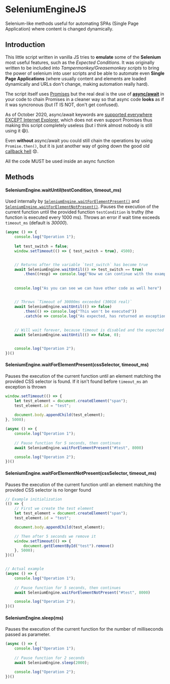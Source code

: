 # SeleniumEngineJS
Selenium-like methods useful for automating SPAs (Single Page Application) where content is changed dynamically.

## Introduction 
This little script written in vanilla JS tries to **emulate** some of the **Selenium** most useful features, such as the _Expected Conditions_. It was originally written to be included into _Tampermonkey/Greasemonkey scripts_ to bring the power of selenium into user scripts and be able to automate even **Single Page Applications** (where usually content and elements are loaded dynamically and URLs don't change, making automation really hard).

The script itself uses [Promises](https://developer.mozilla.org/en-US/docs/Web/JavaScript/Reference/Global_Objects/Promise) but the real deal is the use of [**async/await**](https://javascript.info/async-await) in your code to chain Promises in a cleaner way so that async code **looks** as if it was syncronous (but IT IS NOT, don't get confused). 

As of October 2020, async/await keywords are [supported everywhere EXCEPT Internet Explorer](https://developer.mozilla.org/en-US/docs/Web/JavaScript/Reference/Statements/async_function#Browser_compatibility), which does not even support Promises thus making this script completely useless (but i think almost nobody is still using it :smile:). 

Even **without** async/await you could still chain the operations by using `Promise.then()`, but it is just another way of going down the good old [callback hell](http://callbackhell.com/) :worried:.

All the code MUST be used inside an async function 

## Methods
#### SeleniumEngine.waitUntil(testCondition, timeout_ms)
Used internally by [`SeleniumEngine.waitForElementPresent()`](#seleniumenginewaitforelementpresentcssselector-timeout_ms) and [`SeleniumEngine.waitForElementNotPresent()`](#seleniumenginewaitforelementnotpresentcssselector-timeout_ms). Pauses the execution of the current function until the provided function `testCondition` is truthy (the function is executed every 1000 ms). Throws an error if wait time exceeds `timeout_ms` (default is _30000_).

```javascript
(async () => {
    console.log("Operation 1");
    
    let test_switch = false;
    window.setTimeout(() => { test_switch = true}, 4500);


    // Returns after the variable `test_switch` has become true
    await SeleniumEngine.waitUntil(() => test_switch == true)
        .then((resp) => console.log("Now we can continue with the example. We have waited for %d ms", resp.time));
    
    
    console.log("As you can see we can have other code as well here")


    // Throws `Timeout of 30000ms exceeded (30016 real)`
    await SeleniumEngine.waitUntil(() => false)
        .then(() => console.log("This won't be executed"))
        .catch(e => console.log("As expected, has returned an exception: %o", e));
    
    
    // Will wait forever, because timeout is disabled and the expected condition is NEVER met
    await SeleniumEngine.waitUntil(() => false, 0);


    console.log("Operation 2");
})()
```

#### SeleniumEngine.waitForElementPresent(cssSelector, timeout_ms)
Pauses the execution of the current function until an element matching the provided CSS selector is found. If it isn't found before `timeout_ms` an exception is thrown

```javascript
window.setTimeout(() => {
    let test_element = document.createElement("span");
    test_element.id = "test";
    
    document.body.appendChild(test_element);
}, 5000);

(async () => {
    console.log("Operation 1");
    
    // Pause function for 5 seconds, then continues
    await SeleniumEngine.waitForElementPresent("#test", 8000)

    console.log("Operation 2");
})()
```

#### SeleniumEngine.waitForElementNotPresent(cssSelector, timeout_ms)
Pauses the execution of the current function until an element matching the provided CSS selector is no longer found

```javascript
// Example initialization
(() => {
    // First we create the test element
    let test_element = document.createElement("span");
    test_element.id = "test";

    document.body.appendChild(test_element);

    // Then after 5 seconds we remove it
    window.setTimeout(() => {
        document.getElementById("test").remove()
    }, 5000);
})()


// Actual example
(async () => {
    console.log("Operation 1");
    
    // Pause function for 5 seconds, then continues
    await SeleniumEngine.waitForElementNotPresent("#test", 8000)

    console.log("Operation 2");
})()
```

#### SeleniumEngine.sleep(ms)
Pauses the execution of the current function for the number of milliseconds passed as parameter.

```javascript
(async () => {
    console.log("Operation 1");
    
    // Pause function for 2 seconds
    await SeleniumEngine.sleep(2000);

    console.log("Operation 2");
})()
```
